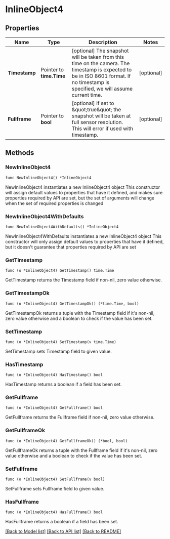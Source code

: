 # InlineObject4

## Properties

Name | Type | Description | Notes
------------ | ------------- | ------------- | -------------
**Timestamp** | Pointer to **time.Time** | [optional] The snapshot will be taken from this time on the camera. The timestamp is expected to be in ISO 8601 format. If no timestamp is specified, we will assume current time. | [optional] 
**Fullframe** | Pointer to **bool** | [optional] If set to \&quot;true\&quot; the snapshot will be taken at full sensor resolution. This will error if used with timestamp. | [optional] 

## Methods

### NewInlineObject4

`func NewInlineObject4() *InlineObject4`

NewInlineObject4 instantiates a new InlineObject4 object
This constructor will assign default values to properties that have it defined,
and makes sure properties required by API are set, but the set of arguments
will change when the set of required properties is changed

### NewInlineObject4WithDefaults

`func NewInlineObject4WithDefaults() *InlineObject4`

NewInlineObject4WithDefaults instantiates a new InlineObject4 object
This constructor will only assign default values to properties that have it defined,
but it doesn't guarantee that properties required by API are set

### GetTimestamp

`func (o *InlineObject4) GetTimestamp() time.Time`

GetTimestamp returns the Timestamp field if non-nil, zero value otherwise.

### GetTimestampOk

`func (o *InlineObject4) GetTimestampOk() (*time.Time, bool)`

GetTimestampOk returns a tuple with the Timestamp field if it's non-nil, zero value otherwise
and a boolean to check if the value has been set.

### SetTimestamp

`func (o *InlineObject4) SetTimestamp(v time.Time)`

SetTimestamp sets Timestamp field to given value.

### HasTimestamp

`func (o *InlineObject4) HasTimestamp() bool`

HasTimestamp returns a boolean if a field has been set.

### GetFullframe

`func (o *InlineObject4) GetFullframe() bool`

GetFullframe returns the Fullframe field if non-nil, zero value otherwise.

### GetFullframeOk

`func (o *InlineObject4) GetFullframeOk() (*bool, bool)`

GetFullframeOk returns a tuple with the Fullframe field if it's non-nil, zero value otherwise
and a boolean to check if the value has been set.

### SetFullframe

`func (o *InlineObject4) SetFullframe(v bool)`

SetFullframe sets Fullframe field to given value.

### HasFullframe

`func (o *InlineObject4) HasFullframe() bool`

HasFullframe returns a boolean if a field has been set.


[[Back to Model list]](../README.md#documentation-for-models) [[Back to API list]](../README.md#documentation-for-api-endpoints) [[Back to README]](../README.md)


